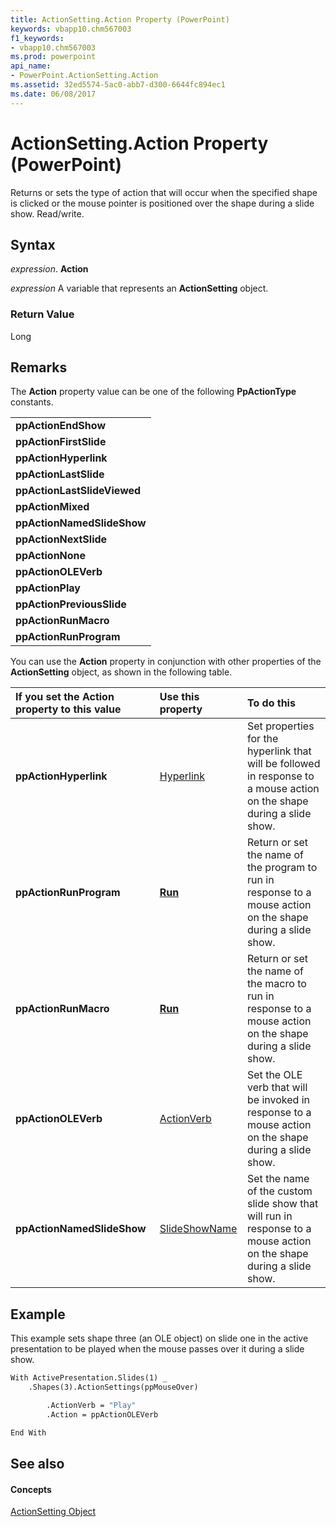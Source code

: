 ```yaml
---
title: ActionSetting.Action Property (PowerPoint)
keywords: vbapp10.chm567003
f1_keywords:
- vbapp10.chm567003
ms.prod: powerpoint
api_name:
- PowerPoint.ActionSetting.Action
ms.assetid: 32ed5574-5ac0-abb7-d300-6644fc894ec1
ms.date: 06/08/2017
---
```



# ActionSetting.Action Property (PowerPoint)

Returns or sets the type of action that will occur when the specified shape is clicked or the mouse pointer is positioned over the shape during a slide show. Read/write.


## Syntax

 _expression_. **Action**

 _expression_ A variable that represents an **ActionSetting** object.


### Return Value

Long


## Remarks

The  **Action** property value can be one of the following **PpActionType** constants.


||
|:-----|
|**ppActionEndShow**|
|**ppActionFirstSlide**|
|**ppActionHyperlink**|
|**ppActionLastSlide**|
|**ppActionLastSlideViewed**|
|**ppActionMixed**|
|**ppActionNamedSlideShow**|
|**ppActionNextSlide**|
|**ppActionNone**|
|**ppActionOLEVerb**|
|**ppActionPlay**|
|**ppActionPreviousSlide**|
|**ppActionRunMacro**|
|**ppActionRunProgram**|
You can use the  **Action** property in conjunction with other properties of the **ActionSetting** object, as shown in the following table.



|**If you set the Action property to this value**|**Use this property**|**To do this**|
|:-----|:-----|:-----|
|**ppActionHyperlink**|[Hyperlink](PowerPoint.ActionSetting.Hyperlink.md)|Set properties for the hyperlink that will be followed in response to a mouse action on the shape during a slide show.|
|**ppActionRunProgram**|**[Run](PowerPoint.ActionSetting.Run.md)**|Return or set the name of the program to run in response to a mouse action on the shape during a slide show.|
|**ppActionRunMacro**|**[Run](PowerPoint.ActionSetting.Run.md)**|Return or set the name of the macro to run in response to a mouse action on the shape during a slide show.|
|**ppActionOLEVerb**|[ActionVerb](PowerPoint.ActionSetting.ActionVerb.md)|Set the OLE verb that will be invoked in response to a mouse action on the shape during a slide show.|
|**ppActionNamedSlideShow**|[SlideShowName](PowerPoint.ActionSetting.SlideShowName.md)|Set the name of the custom slide show that will run in response to a mouse action on the shape during a slide show.|

## Example

This example sets shape three (an OLE object) on slide one in the active presentation to be played when the mouse passes over it during a slide show.


```vb
With ActivePresentation.Slides(1) _
    .Shapes(3).ActionSettings(ppMouseOver)

        .ActionVerb = "Play"
        .Action = ppActionOLEVerb

End With
```


## See also


#### Concepts


[ActionSetting Object](actionsetting-object-powerpoint.md)

